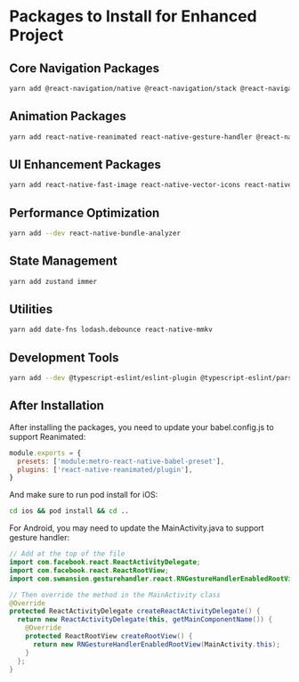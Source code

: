 # Packages to Install for Enhanced Project

## Core Navigation Packages

```bash
yarn add @react-navigation/native @react-navigation/stack @react-navigation/bottom-tabs @react-navigation/native-stack react-native-screens react-native-safe-area-context
```

## Animation Packages

```bash
yarn add react-native-reanimated react-native-gesture-handler @react-navigation/shared-element react-native-shared-element lottie-react-native
```

## UI Enhancement Packages

```bash
yarn add react-native-fast-image react-native-vector-icons react-native-svg react-native-linear-gradient
```

## Performance Optimization

```bash
yarn add --dev react-native-bundle-analyzer
```

## State Management

```bash
yarn add zustand immer
```

## Utilities

```bash
yarn add date-fns lodash.debounce react-native-mmkv
```

## Development Tools

```bash
yarn add --dev @typescript-eslint/eslint-plugin @typescript-eslint/parser eslint-plugin-react-hooks
```

## After Installation

After installing the packages, you need to update your babel.config.js to support Reanimated:

```javascript
module.exports = {
  presets: ['module:metro-react-native-babel-preset'],
  plugins: ['react-native-reanimated/plugin'],
}
```

And make sure to run pod install for iOS:

```bash
cd ios && pod install && cd ..
```

For Android, you may need to update the MainActivity.java to support gesture handler:

```java
// Add at the top of the file
import com.facebook.react.ReactActivityDelegate;
import com.facebook.react.ReactRootView;
import com.swmansion.gesturehandler.react.RNGestureHandlerEnabledRootView;

// Then override the method in the MainActivity class
@Override
protected ReactActivityDelegate createReactActivityDelegate() {
  return new ReactActivityDelegate(this, getMainComponentName()) {
    @Override
    protected ReactRootView createRootView() {
      return new RNGestureHandlerEnabledRootView(MainActivity.this);
    }
  };
}
```

